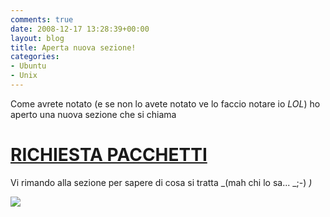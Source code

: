 ```yaml
---
comments: true
date: 2008-12-17 13:28:39+00:00
layout: blog
title: Aperta nuova sezione!
categories:
- Ubuntu
- Unix
---
```


Come avrete notato (e se non lo avete notato ve lo faccio notare io _LOL_) ho aperto una nuova sezione che si chiama


# [RICHIESTA PACCHETTI](https://github.com/paolostivaninrichiesta-pacchetti/)




Vi rimando alla sezione per sapere di cosa si tratta _(mah chi lo sa... _;-) _)_




[![](http://www.allfreeportal.com/imghost/thumbs/711022Immagine.jpeg)](http://www.allfreeportal.com/imghost/viewer.php?id=711022Immagine.jpeg)
